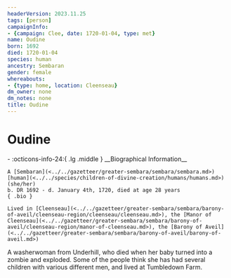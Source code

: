 ```yaml
---
headerVersion: 2023.11.25
tags: [person]
campaignInfo:
- {campaign: Clee, date: 1720-01-04, type: met}
name: Oudine
born: 1692
died: 1720-01-04
species: human
ancestry: Sembaran
gender: female
whereabouts:
- {type: home, location: Cleenseau}
dm_owner: none
dm_notes: none
title: Oudine
---
```

# Oudine
<div class="grid cards ext-narrow-margin ext-one-column" markdown>
- :octicons-info-24:{ .lg .middle } __Biographical Information__

    A [Sembaran](<../../gazetteer/greater-sembara/sembara/sembara.md>) [human](<../../species/children-of-divine-creation/humans/humans.md>) (she/her)  
    b. DR 1692 - d. January 4th, 1720, died at age 28 years  
    { .bio }

    Lived in [Cleenseau](<../../gazetteer/greater-sembara/sembara/barony-of-aveil/cleenseau-region/cleenseau/cleenseau.md>), the [Manor of Cleenseau](<../../gazetteer/greater-sembara/sembara/barony-of-aveil/cleenseau-region/manor-of-cleenseau.md>), the [Barony of Aveil](<../../gazetteer/greater-sembara/sembara/barony-of-aveil/barony-of-aveil.md>)
</div>



A washerwoman from Underhill, who died when her baby turned into a zombie and exploded. Some of the people think she has had several children with various different men, and lived at Tumbledown Farm.
